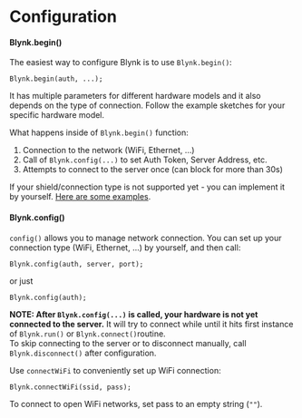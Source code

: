# Configuration

#### Blynk.begin\(\) <a id="blynk-firmware-configuration-blynkbegin"></a>

The easiest way to configure Blynk is to use `Blynk.begin()`:

```text
Blynk.begin(auth, ...);
```

It has multiple parameters for different hardware models and it also depends on the type of connection. Follow the example sketches for your specific hardware model.

What happens inside of `Blynk.begin()` function:

1. Connection to the network \(WiFi, Ethernet, …\)
2. Call of `Blynk.config(...)` to set Auth Token, Server Address, etc.
3. Attempts to connect to the server once \(can block for more than 30s\)

If your shield/connection type is not supported yet - you can implement it by yourself. [Here are some examples](https://github.com/blynkkk/blynk-library/tree/master/examples/More/ArduinoClient).

#### Blynk.config\(\) <a id="blynk-firmware-configuration-blynkconfig"></a>

`config()` allows you to manage network connection. You can set up your connection type \(WiFi, Ethernet, …\) by yourself, and then call:

```text
Blynk.config(auth, server, port);
```

or just

```text
Blynk.config(auth);
```

**NOTE: After `Blynk.config(...)` is called, your hardware is not yet connected to the server.** It will try to connect while until it hits first instance of `Blynk.run()` or `Blynk.connect()`routine.  
To skip connecting to the server or to disconnect manually, call `Blynk.disconnect()` after configuration.

Use `connectWiFi` to conveniently set up WiFi connection:

```text
Blynk.connectWiFi(ssid, pass);
```

To connect to open WiFi networks, set pass to an empty string \(`""`\).

